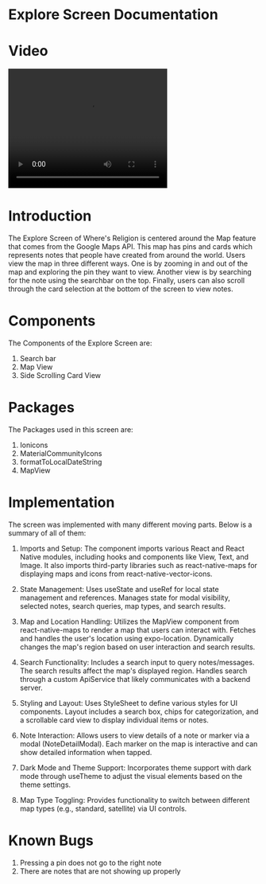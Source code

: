 # Explore Screen Documentation

# Video

<video width="320" height="240" controls>
  <source src="/videos/ExploreScreenVideo_1.mp4" type="video/mp4" />
</video>

# Introduction

The Explore Screen of Where's Religion is centered around the Map feature that comes from the Google Maps API. This map has pins and cards which represents notes that people have created from around the world. Users view the map in three different ways. One is by zooming in and out of the map and exploring the pin they want to view. Another view is by searching for the note using the searchbar on the top. Finally, users can also scroll through the card selection at the bottom of the screen to view notes.

# Components

The Components of the Explore Screen are:

1. Search bar
2. Map View
3. Side Scrolling Card View

# Packages

The Packages used in this screen are:
1. Ionicons
2. MaterialCommunityIcons
3. formatToLocalDateString
4. MapView

# Implementation

The screen was implemented with many different moving parts. Below is a summary of all of them:

1. Imports and Setup:
The component imports various React and React Native modules, including hooks and components like View, Text, and Image.
It also imports third-party libraries such as react-native-maps for displaying maps and icons from react-native-vector-icons.

2. State Management:
Uses useState and useRef for local state management and references.
Manages state for modal visibility, selected notes, search queries, map types, and search results.

3. Map and Location Handling:
Utilizes the MapView component from react-native-maps to render a map that users can interact with.
Fetches and handles the user's location using expo-location.
Dynamically changes the map's region based on user interaction and search results.

4. Search Functionality:
Includes a search input to query notes/messages. The search results affect the map's displayed region.
Handles search through a custom ApiService that likely communicates with a backend server.

5. Styling and Layout:
Uses StyleSheet to define various styles for UI components.
Layout includes a search box, chips for categorization, and a scrollable card view to display individual items or notes.

6. Note Interaction:
Allows users to view details of a note or marker via a modal (NoteDetailModal).
Each marker on the map is interactive and can show detailed information when tapped.

7. Dark Mode and Theme Support:
Incorporates theme support with dark mode through useTheme to adjust the visual elements based on the theme settings.

8. Map Type Toggling:
Provides functionality to switch between different map types (e.g., standard, satellite) via UI controls.

# Known Bugs

1. Pressing a pin does not go to the right note
2. There are notes that are not showing up properly
